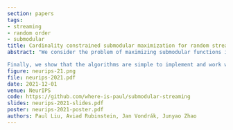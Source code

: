 ```yaml
---
section: papers
tags:
- streaming
- random order
- submodular
title: Cardinality constrained submodular maximization for random streams
abstract: "We consider the problem of maximizing submodular functions in single-pass streaming and secretaries-with-shortlists models, both with random arrival order. For cardinality constrained monotone functions, Agrawal, Shadravan, and Stein gave a single-pass $(1-1/e-\varepsilon)$-approximation algorithm using only linear memory, but their exponential dependence on $\varepsilon$ makes it impractical even for $\varepsilon=0.1$. We simplify both the algorithm and the analysis, obtaining an exponential improvement in the $\varepsilon$-dependence (in particular, $O(k/\varepsilon)$ memory). Extending these techniques, we also give a simple $(1/e-\varepsilon)$-approximation for non-monotone functions in $O(k/\varepsilon)$ memory. For the monotone case, we also give a corresponding unconditional hardness barrier of $1-1/e+\varepsilon$ for single-pass algorithms in randomly ordered streams, even assuming unlimited computation. 

Finally, we show that the algorithms are simple to implement and work well on real world datasets."
figure: neurips-21.png
file: neurips-2021.pdf
date: 2021-12-01
venue: NeurIPS
code: https://github.com/where-is-paul/submodular-streaming
slides: neurips-2021-slides.pdf
poster: neurips-2021-poster.pdf
authors: Paul Liu, Aviad Rubinstein, Jan Vondrák, Junyao Zhao
---
```

